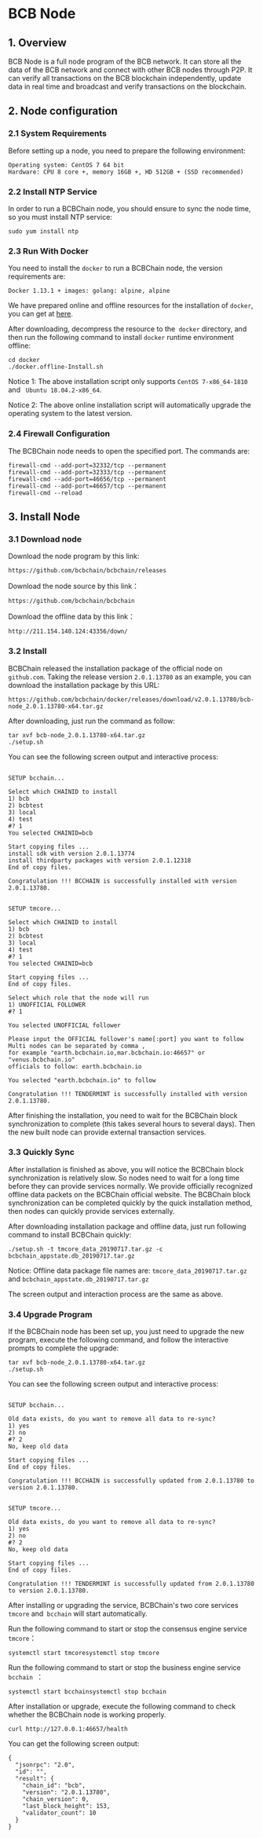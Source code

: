 # BCB Node

## 1. Overview
 
 BCB Node is a full node program of the BCB network. It can store all the data of the BCB network and connect with other BCB nodes through P2P. It can verify all transactions on the BCB blockchain independently, update data in real time and broadcast and verify transactions on the blockchain.

## 2. Node configuration

### 2.1 System Requirements

Before setting up a node, you need to prepare the following environment:

```
Operating system: CentOS 7 64 bit
Hardware: CPU 8 core +, memory 16GB +, HD 512GB + (SSD recommended)
```

### 2.2 Install NTP Service

In order to run a BCBChain node, you should ensure to sync the node time, so you must install NTP service:

```
sudo yum install ntp
```

### 2.3 Run With Docker

You need to install the `docker` to run a BCBChain node, the version requirements are:

```
Docker 1.13.1 + images: golang: alpine, alpine
```
We have prepared online and offline resources for the installation of `docker`, you can get at [here](https://github.com/bcbchain/docker/releases/download/v1.0.11494/bcb-docker_setup_1.0.11494.tar.gz).

After downloading, decompress the resource to the` docker` directory, and then run the following command to install `docker` runtime environment offline:

```
cd docker
./docker.offline-Install.sh
```

Notice 1: The above installation script only supports `CentOS 7-x86_64-1810` and ` Ubuntu 18.04.2-x86_64`.

Notice 2: The above online installation script will automatically upgrade the operating system to the latest version.

### 2.4  Firewall Configuration

The BCBChain node needs to open the specified port. The commands are:

```
firewall-cmd --add-port=32332/tcp --permanent
firewall-cmd --add-port=32333/tcp --permanent
firewall-cmd --add-port=46656/tcp --permanent
firewall-cmd --add-port=46657/tcp --permanent
firewall-cmd --reload
```

## 3. Install Node

### 3.1 Download node

Download the node program by this link:

```
https://github.com/bcbchain/bcbchain/releases
```

Download the node source by this link：

```
https://github.com/bcbchain/bcbchain
```

Download the offline data by this link：

```
http://211.154.140.124:43356/down/
```

### 3.2 Install

BCBChain released the installation package of the official node on `github.com`. Taking the release version `2.0.1.13780` as an example, you can download the installation package by this URL:

```
https://github.com/bcbchain/docker/releases/download/v2.0.1.13780/bcb-node_2.0.1.13780-x64.tar.gz
```

After downloading, just run the command as follow:

```
tar xvf bcb-node_2.0.1.13780-x64.tar.gz
./setup.sh
```

You can see the following screen output and interactive process:

```

SETUP bcchain...

Select which CHAINID to install
1) bcb
2) bcbtest
3) local
4) test
#? 1
You selected CHAINID=bcb

Start copying files ...
install sdk with version 2.0.1.13774
install thirdparty packages with version 2.0.1.12318
End of copy files.

Congratulation !!! BCCHAIN is successfully installed with version 2.0.1.13780.


SETUP tmcore...

Select which CHAINID to install
1) bcb
2) bcbtest
3) local
4) test
#? 1
You selected CHAINID=bcb

Start copying files ...
End of copy files.

Select which role that the node will run
1) UNOFFICIAL FOLLOWER
#? 1

You selected UNOFFICIAL follower

Please input the OFFICIAL follower's name[:port] you want to follow
Multi nodes can be separated by comma ,
for example "earth.bcbchain.io,mar.bcbchain.io:46657" or "venus.bcbchain.io"
officials to follow: earth.bcbchain.io

You selected "earth.bcbchain.io" to follow

Congratulation !!! TENDERMINT is successfully installed with version 2.0.1.13780.
```

After finishing the installation, you need to wait for the BCBChain block synchronization to complete (this takes several hours to several days). Then the new built node can provide external transaction services. 

### 3.3 Quickly Sync

After installation is finished as above, you will notice the BCBChain block synchronization is relatively slow. So nodes need to wait for a long time before they can provide services normally. We provide officially recognized offline data packets on the BCBChain official website. The BCBChain block synchronization can be completed quickly by the quick installation method, then nodes can quickly provide services externally.

After downloading installation package and offline data, just run following command to install BCBChain quickly:

```
./setup.sh -t tmcore_data_20190717.tar.gz -c bcbchain_appstate.db_20190717.tar.gz
```

Notice: Offline data package file names are: `tmcore_data_20190717.tar.gz` and `bcbchain_appstate.db_20190717.tar.gz`

The screen output and interaction process are the same as above.

### 3.4 Upgrade Program

If the BCBChain node has been set up, you just need to upgrade the new program, execute the following command, and follow the interactive prompts to complete the upgrade:

```
tar xvf bcb-node_2.0.1.13780-x64.tar.gz
./setup.sh
```

You can see the following screen output and interactive process:

```

SETUP bcchain...

Old data exists, do you want to remove all data to re-sync?
1) yes
2) no
#? 2
No, keep old data

Start copying files ...
End of copy files.

Congratulation !!! BCCHAIN is successfully updated from 2.0.1.13780 to version 2.0.1.13780.


SETUP tmcore...

Old data exists, do you want to remove all data to re-sync?
1) yes
2) no
#? 2
No, keep old data

Start copying files ...
End of copy files.

Congratulation !!! TENDERMINT is successfully updated from 2.0.1.13780 to version 2.0.1.13780.
```

After installing or upgrading the service, BCBChain's two core services `tmcore` and` bcchain` will start automatically.

Run the following command to start or stop the consensus engine service `tmcore`：

```
systemctl start tmcoresystemctl stop tmcore
```

Run the following command to start or stop the business engine service `bcchain `：

```
systemctl start bcchainsystemctl stop bcchain
```

After installation or upgrade, execute the following command to check whether the BCBChain node is working properly.

```
curl http://127.0.0.1:46657/health
```

You can get the following screen output:

```
{
  "jsonrpc": "2.0",
  "id": "",
  "result": {
    "chain_id": "bcb",
    "version": "2.0.1.13780",
    "chain_version": 0,
    "last_block_height": 153,
    "validator_count": 10
  }
}
```